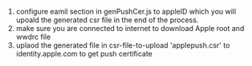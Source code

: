 1. configure eamil section in genPushCer.js to appleID which you will upoald the generated csr file in the end of the process.
2. make sure you are connected to internet to download Apple root and wwdrc file 
3. uplaod the generated file in csr-file-to-upload 'applepush.csr' to identity.apple.com to get push certificate
